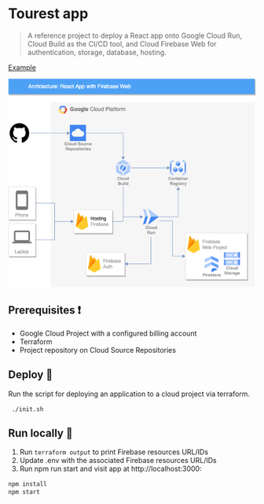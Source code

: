 # Tourest app
> A reference project to deploy a React app onto Google Cloud Run, Cloud Build as the CI/CD tool, and Cloud Firebase Web for authentication, storage, database, hosting.

[Example](https://gcp-playground-06071995.web.app/)

![GCP Architecture](public/assets/images/gcp.drawio.png)

## Prerequisites :heavy_exclamation_mark:
- Google Cloud Project with a configured billing account
- Terraform
- Project repository on Cloud Source Repositories

## Deploy :hammer:
Run the script for deploying an application to a cloud project via terraform.
```shell
 ./init.sh
```

## Run locally :low_brightness:
1. Run `terraform output` to print Firebase resources URL/IDs
2. Update .env with the associated Firebase resources URL/IDs
3. Run npm run start and visit app at http://localhost:3000:
```shell
npm install
npm start
```
